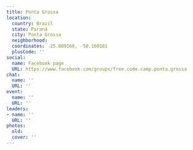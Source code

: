 ```yaml
---
title: Ponta Grossa
location:
  country: Brazil
  state: Paraná
  city: Ponta Grossa
  neighborhood: 
  coordinates: -25.089168, -50.160181
  plusCode: ''
social:
  name: Facebook page
  URL: https://www.facebook.com/groups/free.code.camp.ponta.grossa
chat:
  name: ''
  URL: ''
event:
  name: ''
  URL: ''
leaders:
- name: ''
  URL: ''
photos:
  old: 
  cover: ''
---
```

